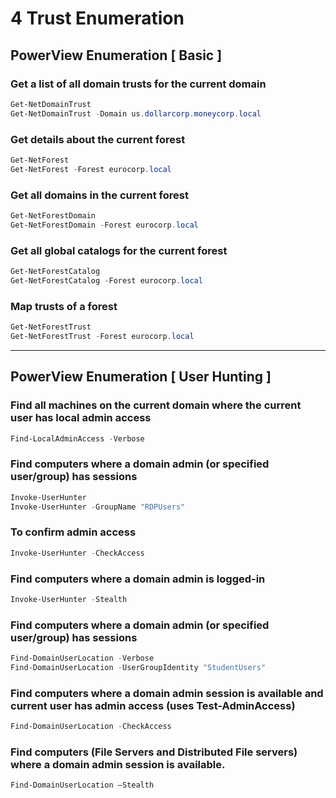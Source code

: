 # 4 Trust Enumeration

## PowerView Enumeration \[ Basic ]

### Get a list of all domain trusts for the current domain

```powershell
Get-NetDomainTrust
Get-NetDomainTrust -Domain us.dollarcorp.moneycorp.local
```

### Get details about the current forest

```powershell
Get-NetForest
Get-NetForest -Forest eurocorp.local
```

### Get all domains in the current forest

```powershell
Get-NetForestDomain
Get-NetForestDomain -Forest eurocorp.local
```

### Get all global catalogs for the current forest

```powershell
Get-NetForestCatalog
Get-NetForestCatalog -Forest eurocorp.local
```

### Map trusts of a forest

```powershell
Get-NetForestTrust
Get-NetForestTrust -Forest eurocorp.local
```

***

## PowerView Enumeration \[ User Hunting ]

### Find all machines on the current domain where the current user has local admin access

```powershell
Find-LocalAdminAccess -Verbose
```

### Find computers where a domain admin (or specified user/group) has sessions

```powershell
Invoke-UserHunter
Invoke-UserHunter -GroupName "RDPUsers"
```

### To confirm admin access

```powershell
Invoke-UserHunter -CheckAccess
```

### Find computers where a domain admin is logged-in

```powershell
Invoke-UserHunter -Stealth
```

### Find computers where a domain admin (or specified user/group) has sessions

```powershell
Find-DomainUserLocation -Verbose
Find-DomainUserLocation -UserGroupIdentity "StudentUsers"
```

### Find computers where a domain admin session is available and current user has admin access (uses Test-AdminAccess)

```powershell
Find-DomainUserLocation -CheckAccess
```

### Find computers (File Servers and Distributed File servers) where a domain admin session is available.

```powershell
Find-DomainUserLocation –Stealth
```
